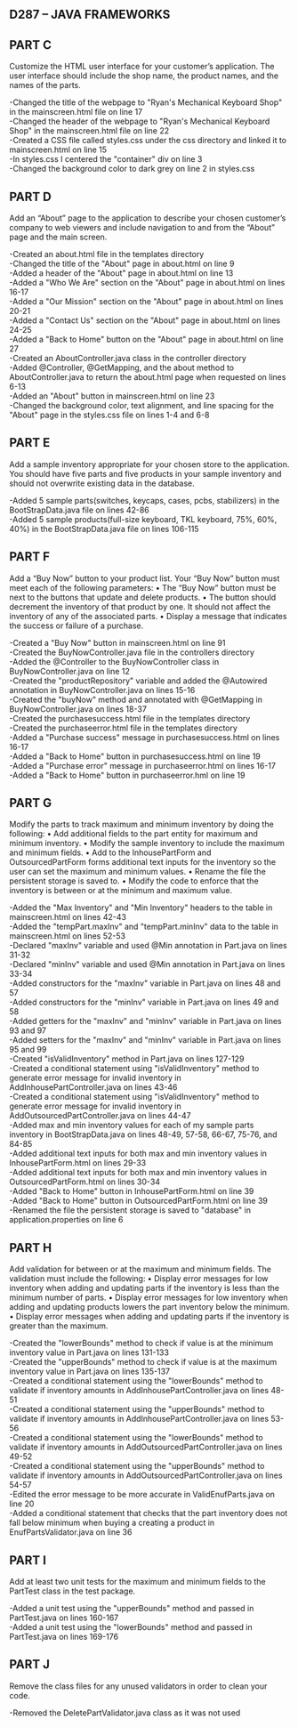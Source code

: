 ## D287 – JAVA FRAMEWORKS

## PART C
Customize the HTML user interface for your customer’s application. The user interface should include the shop name, the product names, and the names of the parts.

-Changed the title of the webpage to "Ryan's Mechanical Keyboard Shop" in the mainscreen.html file on line 17\
-Changed the header of the webpage to "Ryan's Mechanical Keyboard Shop" in the mainscreen.html file on line 22\
-Created a CSS file called styles.css under the css directory and linked it to mainscreen.html on line 15\
-In styles.css I centered the "container" div on line 3\
-Changed the background color to dark grey on line 2 in styles.css

## PART D
Add an “About” page to the application to describe your chosen customer’s company to web viewers and include navigation to and from the “About” page and the main screen.

-Created an about.html file in the templates directory\
-Changed the title of the "About" page in about.html on line 9\
-Added a header of the "About" page in about.html on line 13\
-Added a "Who We Are" section on the "About" page in about.html on lines 16-17\
-Added a "Our Mission" section on the "About" page in about.html on lines 20-21\
-Added a "Contact Us" section on the "About" page in about.html on lines 24-25\
-Added a "Back to Home" button on the "About" page in about.html on line 27\
-Created an AboutController.java class in the controller directory\
-Added @Controller, @GetMapping, and the about method to AboutController.java to return the about.html page when requested on lines 6-13\
-Added an "About" button in mainscreen.html on line 23\
-Changed the background color, text alignment, and line spacing for the "About" page in the styles.css file on lines 1-4 and 6-8

## PART E
Add a sample inventory appropriate for your chosen store to the application. You should have five parts and five products in your sample inventory and should not overwrite existing data in the database.

-Added 5 sample parts(switches, keycaps, cases, pcbs, stabilizers) in the BootStrapData.java file on lines 42-86\
-Added 5 sample products(full-size keyboard, TKL keyboard, 75%, 60%, 40%) in the BootStrapData.java file on lines 106-115

## PART F
Add a “Buy Now” button to your product list. Your “Buy Now” button must meet each of the following parameters:
•  The “Buy Now” button must be next to the buttons that update and delete products.
•  The button should decrement the inventory of that product by one. It should not affect the inventory of any of the associated parts.
•  Display a message that indicates the success or failure of a purchase.

-Created a "Buy Now" button in mainscreen.html on line 91\
-Created the BuyNowController.java file in the controllers directory\
-Added the @Controller to the BuyNowController class in BuyNowController.java on line 12\
-Created the "productRepository" variable and added the @Autowired annotation in BuyNowController.java on lines 15-16\
-Created the "buyNow" method and annotated with @GetMapping in BuyNowController.java on lines 18-37\
-Created the purchasesuccess.html file in the templates directory\
-Created the purchaseerror.html file in the templates directory\
-Added a "Purchase success" message in purchasesuccess.html on lines 16-17\
-Added a "Back to Home" button in purchasesuccess.html on line 19\
-Added a "Purchase error" message in purchaseerror.html on lines 16-17\
-Added a "Back to Home" button in purchaseerror.hml on line 19

## PART G
Modify the parts to track maximum and minimum inventory by doing the following:
•  Add additional fields to the part entity for maximum and minimum inventory.
•  Modify the sample inventory to include the maximum and minimum fields.
•  Add to the InhousePartForm and OutsourcedPartForm forms additional text inputs for the inventory so the user can set the maximum and minimum values.
•  Rename the file the persistent storage is saved to.
•  Modify the code to enforce that the inventory is between or at the minimum and maximum value.

-Added the "Max Inventory" and "Min Inventory" headers to the table in mainscreen.html on lines 42-43\
-Added the "tempPart.maxInv" and "tempPart.minInv" data to the table in mainscreen.html on lines 52-53\
-Declared "maxInv" variable and used @Min annotation in Part.java on lines 31-32\
-Declared "minInv" variable and used @Min annotation in Part.java on lines 33-34\
-Added constructors for the "maxInv" variable in Part.java on lines 48 and 57\
-Added constructors for the "minInv" variable in Part.java on lines 49 and 58\
-Added getters for the "maxInv" and "minInv" variable in Part.java on lines 93 and 97\
-Added setters for the "maxInv" and "minInv" variable in Part.java on lines 95 and 99\
-Created "isValidInventory" method in Part.java on lines 127-129\
-Created a conditional statement using "isValidInventory" method to generate error message for invalid inventory in AddInhousePartController.java on lines 43-46\
-Created a conditional statement using "isValidInventory" method to generate error message for invalid inventory in AddOutsourcedPartController.java on lines 44-47\
-Added max and min inventory values for each of my sample parts inventory in BootStrapData.java on lines 48-49, 57-58, 66-67, 75-76, and 84-85\
-Added additional text inputs for both max and min inventory values in InhousePartForm.html on lines 29-33\
-Added additional text inputs for both max and min inventory values in OutsourcedPartForm.html on lines 30-34\
-Added "Back to Home" button in InhousePartForm.html on line 39\
-Added "Back to Home" button in OutsourcedPartForm.html on line 39\
-Renamed the file the persistent storage is saved to "database" in application.properties on line 6

## PART H
Add validation for between or at the maximum and minimum fields. The validation must include the following:
•  Display error messages for low inventory when adding and updating parts if the inventory is less than the minimum number of parts.
•  Display error messages for low inventory when adding and updating products lowers the part inventory below the minimum.
•  Display error messages when adding and updating parts if the inventory is greater than the maximum.

-Created the "lowerBounds" method to check if value is at the minimum inventory value in Part.java on lines 131-133\
-Created the "upperBounds" method to check if value is at the maximum inventory value in Part.java on lines 135-137\
-Created a conditional statement using the "lowerBounds" method to validate if inventory amounts in AddInhousePartController.java on lines 48-51\
-Created a conditional statement using the "upperBounds" method to validate if inventory amounts in AddInhousePartController.java on lines 53-56\
-Created a conditional statement using the "lowerBounds" method to validate if inventory amounts in AddOutsourcedPartController.java on lines 49-52\
-Created a conditional statement using the "upperBounds" method to validate if inventory amounts in AddOutsourcedPartController.java on lines 54-57\
-Edited the error message to be more accurate in ValidEnufParts.java on line 20\
-Added a conditional statement that checks that the part inventory does not fall below minimum when buying a creating a product in EnufPartsValidator.java on line 36

## PART I
Add at least two unit tests for the maximum and minimum fields to the PartTest class in the test package.

-Added a unit test using the "upperBounds" method and passed in PartTest.java on lines 160-167\
-Added a unit test using the "lowerBounds" method and passed in PartTest.java on lines 169-176

## PART J
Remove the class files for any unused validators in order to clean your code.

-Removed the DeletePartValidator.java class as it was not used